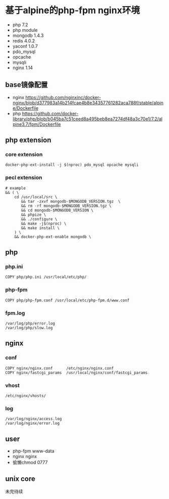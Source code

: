 # 基于alpine的php-fpm nginx环境

* php 7.2
* php module
 * mongodb 1.4.3
 * redis 4.0.2
 * yaconf 1.0.7
 * pdo_mysql
 * opcache
 * mysqli
* nginx 1.14

## base镜像配置
* nginx
https://github.com/nginxinc/docker-nginx/blob/d377983a14b214fcae4b8e34357761282aca788f/stable/alpine/Dockerfile
* php
https://github.com/docker-library/php/blob/b045ba7c51ceed8a495beb8ea7274df48a3c70e1/7.2/alpine3.7/fpm/Dockerfile

## php extension
### core extension
```
docker-php-ext-install -j $(nproc) pdo_mysql opcache mysqli
```
### pecl extension
```
# example
&& ( \
    cd /usr/local/src \
       && tar -zxvf mongodb-$MONGODB_VERSION.tgz  \
       && rm -rf mongodb-$MONGODB_VERSION.tgz \
       && cd mongodb-$MONGODB_VERSION \
       && phpize \
       && ./configure \
       && make -j$(nproc) \
       && make install \
    ) \
    && docker-php-ext-enable mongodb \

```

## php
### php.ini
```
COPY php/php.ini /usr/local/etc/php/
```
### php-fpm
```
COPY php/php-fpm.conf /usr/local/etc/php-fpm.d/www.conf
```
### fpm.log
```
/var/log/php/error.log
/var/log/php/slow.log
```

## nginx 
### conf
```
COPY nginx/nginx.conf      /etc/nginx/nginx.conf
COPY nginx/fastcgi_params  /usr/local/nginx/conf/fastcgi_params
```
### vhost
```
/etc/nginx/vhosts/
```
### log 
```
/var/log/nginx/access.log
/var/log/nginx/error.log
```

## user
* php-fpm www-data
* nginx nginx
* 偷懒chmod 0777

## unix core 
未完待续
